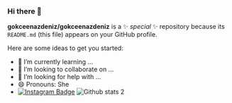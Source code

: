 ### Hi there 👋


**gokceenazdeniz/gokceenazdeniz** is a ✨ _special_ ✨ repository because its `README.md` (this file) appears on your GitHub profile.

Here are some ideas to get you started:

- 🌱 I’m currently learning ...
- 👯 I’m looking to collaborate on ...
- 🤔 I’m looking for help with ...
- 😄 Pronouns: She
- [![Instagram Badge](https://img.shields.io/badge/-Instagram-C13584?style=flat-quare&labelColor=C13584&logo=instagram&logoColor=white&link=link)](https://www.instagram.com/gokceenazdeniz/)
![Github stats 2](https://github-readme-stats.vercel.app/api?username=gokceenazdeniz&show_icons=true&theme=radical)
